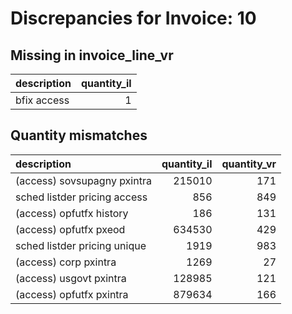 # Discrepancies for Invoice: 10

## Missing in invoice_line_vr

| description   |   quantity_il |
|:--------------|--------------:|
| bfix access   |             1 |

## Quantity mismatches

| description                  |   quantity_il |   quantity_vr |
|:-----------------------------|--------------:|--------------:|
| (access) sovsupagny pxintra  |        215010 |           171 |
| sched listder pricing access |           856 |           849 |
| (access) opfutfx history     |           186 |           131 |
| (access) opfutfx pxeod       |        634530 |           429 |
| sched listder pricing unique |          1919 |           983 |
| (access) corp pxintra        |          1269 |            27 |
| (access) usgovt pxintra      |        128985 |           121 |
| (access) opfutfx pxintra     |        879634 |           166 |
